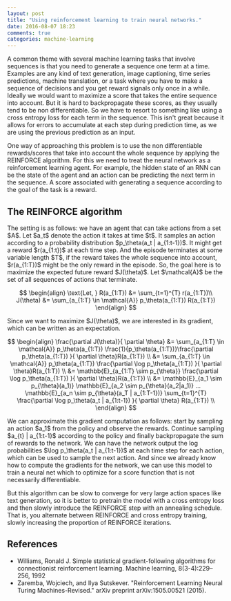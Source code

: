 ```yaml
---
layout: post
title: "Using reinforcement learning to train neural networks."
date: 2016-08-07 18:23
comments: true
categories: machine-learning
---
```

<p>A common theme with several machine learning tasks that involve sequences is that you need to generate a sequence one term at a time. Examples are any kind of text generation, image captioning, time series predictions, machine translation, or a task where you have to make a sequence of decisions and you get reward signals only once in a while. Ideally we would want to maximize a score that takes the entire sequence into account. But it is hard to backpropagate these scores, as they usually tend to be non differentiable. So we have to resort to something like using a cross entropy loss for each term in the sequence. This isn't great because it allows for errors to accumulate at each step during prediction time, as we are using the previous prediction as an input.</p>

One way of approaching this problem is to use the non differentiable rewards/scores that take into account the whole sequence by applying the REINFORCE algorithm. For this we need to treat the neural network as a reinforcement learning agent. For example, the hidden state of an RNN can be the state of the agent and an action can be predicting the next term in the sequence. A score associated with generating a sequence according to the goal of the task is a reward.

The REINFORCE algorithm
----

<p> The setting is as follows: we have an agent that can take actions from a set $A$. Let $a_t$ denote the action it takes at time $t$. It samples an action according to a probability distribution $p_\theta(a_t | a_{1:t-1})$. It might get a reward $r(a_{1:t})$ at each time step. And the episode terminates at some variable length $T$, if the reward takes the whole sequence into account, $r(a_{1:T})$ might be the only reward in the episode. So, the goal here is to maximize the expected future reward $J(\theta)$. Let $\mathcal{A}$ be the set of all sequences of actions that terminate.  </p>


$$
\begin{align}
    \text{Let, } R(a_{1:T}) &= \sum_{t=1}^{T} r(a_{1:T})\\
    J(\theta) &= \sum_{a_{1:T} \in \mathcal{A}} p_\theta(a_{1:T}) R(a_{1:T})
\end{align}
$$


<p>Since we want to maximize $J(\theta)$, we are interested in its gradient, which can be written as an expectation.</p>


$$
\begin{align}
    \frac{\partial J(\theta)}{ \partial \theta} &=
    \sum_{a_{1:T} \in \mathcal{A}}  p_\theta(a_{1:T}) \frac{1}{p_\theta(a_{1:T})}\frac{\partial p_\theta(a_{1:T}) }{  \partial \theta}R(a_{1:T}) \\
    &= \sum_{a_{1:T} \in \mathcal{A}}  p_\theta(a_{1:T}) \frac{\partial \log p_\theta(a_{1:T}) }{  \partial \theta}R(a_{1:T}) \\
    &= \mathbb{E}_{a_{1:T} \sim p_{\theta}} \frac{\partial \log p_\theta(a_{1:T}) }{  \partial \theta}R(a_{1:T}) \\
    &= \mathbb{E}_{a_1 \sim p_{\theta}(a_1)} \mathbb{E}_{a_2 \sim p_{\theta}(a_2|a_1)} ... \mathbb{E}_{a_n \sim p_{\theta}(a_T | a_{1:T-1})} \sum_{t=1}^{T}  \frac{\partial \log p_\theta(a_t | a_{1:t-1}) }{  \partial \theta} R(a_{1:T}) \\
\end{align}
$$

<p>We can approximate this gradient computation as follows: start by sampling an action $a_1$ from the policy and observe the rewards. Continue sampling $a_{t} | a_{1:t-1}$  according to the policy and finally backpropagate the sum of rewards to the network. We can have the network output the log probabilities $\log p_\theta(a_t | a_{1:t-1})$ at each time step for each action, which can be used to sample the next action. And since we already know how to compute the gradients for the network, we can use this model to train a neural net which to optimize for a  score function that is not necessarily differentiable.</p>

<p> But this algorithm can be slow to converge for very large action spaces like text generation, so it is better to pretrain the model with a cross entropy loss and then slowly introduce the REINFORCE step with an annealing schedule. That is, you alternate between REINFORCE and cross entropy training, slowly increasing the proportion of REINFORCE iterations.  </p>


References
-----
  * Williams, Ronald J. Simple statistical gradient-following algorithms for connectionist reinforcement learning. Machine learning, 8(3-4):229–256, 1992
  * Zaremba, Wojciech, and Ilya Sutskever. "Reinforcement Learning Neural Turing Machines-Revised." arXiv preprint arXiv:1505.00521 (2015).

